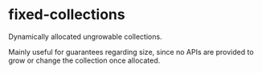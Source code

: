 # fixed-collections

Dynamically allocated ungrowable collections.

Mainly useful for guarantees regarding size, since no APIs are provided to grow or change the collection once allocated.
